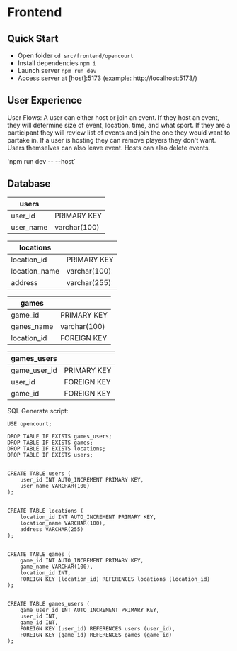 # Frontend

## Quick Start
- Open folder `cd src/frontend/opencourt`
- Install dependencies `npm i`
- Launch server `npm run dev`
- Access server at [host]:5173 (example: http://localhost:5173/)

## User Experience
User Flows: A user can either host or join an event. If they host an event, they will determine size of event, location, time, and what sport. If they are a participant they will review list of events and join the one they would want to partake in. If a user is hosting they can remove players they don't want. Users themselves can also leave event. Hosts can also delete events.

'npm run dev -- --host`

## Database

| users | | 
| --- | --- |
| user_id | PRIMARY KEY |
| user_name | varchar(100) |

| locations | | 
| --- | --- |
| location_id | PRIMARY KEY |
| location_name | varchar(100) |
| address | varchar(255) |

| games | | 
| --- | --- |
| game_id | PRIMARY KEY |
| ganes_name | varchar(100) |
| location_id | FOREIGN KEY |

| games_users | | 
| --- | --- |
| game_user_id | PRIMARY KEY |
| user_id | FOREIGN KEY |
| game_id | FOREIGN KEY |

SQL Generate script:
```
USE opencourt;

DROP TABLE IF EXISTS games_users;
DROP TABLE IF EXISTS games;
DROP TABLE IF EXISTS locations;
DROP TABLE IF EXISTS users;


CREATE TABLE users (
    user_id INT AUTO_INCREMENT PRIMARY KEY,
    user_name VARCHAR(100)
);


CREATE TABLE locations (
    location_id INT AUTO_INCREMENT PRIMARY KEY,
    location_name VARCHAR(100),
    address VARCHAR(255)
);


CREATE TABLE games (
    game_id INT AUTO_INCREMENT PRIMARY KEY,
    game_name VARCHAR(100),
    location_id INT,
    FOREIGN KEY (location_id) REFERENCES locations (location_id)
);


CREATE TABLE games_users (
    game_user_id INT AUTO_INCREMENT PRIMARY KEY,
    user_id INT,
    game_id INT,
    FOREIGN KEY (user_id) REFERENCES users (user_id),
    FOREIGN KEY (game_id) REFERENCES games (game_id)
);
```